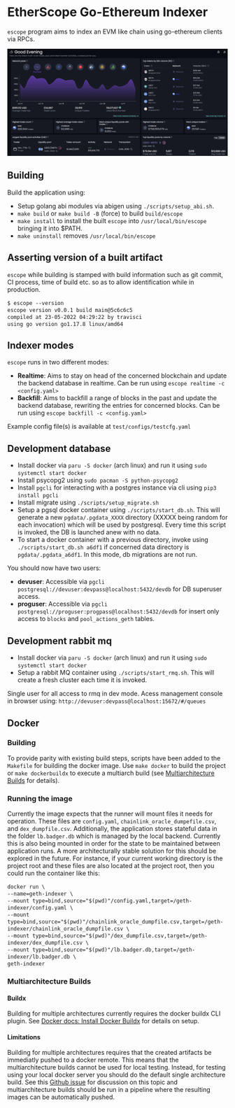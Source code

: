 # EtherScope Go-Ethereum Indexer
`escope` program aims to index an EVM like chain using go-ethereum clients via RPCs.


![Dashboard](assets/bpour_dashboard.png)

## Building
Build the application using:
- Setup golang abi modules via abigen using `./scripts/setup_abi.sh`.
- `make build` or `make build -B` (force) to build `build/escope`
- `make install` to install the built `escope` into `/usr/local/bin/escope` bringing it into $PATH.
- `make uninstall` removes `/usr/local/bin/escope`

## Asserting version of a built artifact
`escope` while building is stamped with build information such as git commit, CI process, time of build etc. so as to allow identification while in production.
```
$ escope --version
escope version v0.0.1 build main@5c6c6c5
compiled at 23-05-2022 04:29:22 by travisci
using go version go1.17.8 linux/amd64
```

## Indexer modes
`escope` runs in two different modes: 
- **Realtime**: Aims to stay on head of the concerned blockchain and update the backend database in realtime. Can be run using `escope realtime -c <config.yaml>`
- **Backfill**: Aims to backfill a range of blocks in the past and update the backend database, rewriting the entries for concerned blocks. Can be run using `escope backfill -c <config.yaml>`

Example config file(s) is available at `test/configs/testcfg.yaml`

## Development database
- Install docker via `paru -S docker` (arch linux) and run it using `sudo systemctl start docker`
- Install psycopg2 using `sudo pacman -S python-psycopg2`
- Install `pgcli` for interacting with a postgres instance via cli using `pip3 install pgcli`
- Install migrate using `./scripts/setup_migrate.sh`
- Setup a pgsql docker container using `./scripts/start_db.sh`. This will generate a new `pgdata/.pgdata_XXXX` directory (XXXXX being random for each invocation) which will be used by postgresql. Every time this script is invoked, the DB is launched anew with no data.
- To start a docker container with a previous directory, invoke using `./scripts/start_db.sh a6df1` if concerned data directory is `pgdata/.pgdata_a6df1`. In this mode, db migrations are not run.

You should now have two users:
- **devuser**: Accessible via `pgcli postgresql://devuser:devpass@localhost:5432/devdb` for DB superuser access.
- **proguser**: Accessible via `pgcli postgresql://proguser:progpass@localhost:5432/devdb` for insert only access to `blocks` and `pool_actions_geth` tables.

## Development rabbit mq
- Install docker via `paru -S docker` (arch linux) and run it using `sudo systemctl start docker`
- Setup a rabbit MQ container using `./scripts/start_rmq.sh`. This will create a fresh cluster each time it is invoked.

Single user for all access to rmq in dev mode. Acess management console in browser using: `http://devuser:devpass@localhost:15672/#/queues`

## Docker 

### Building
To provide parity with existing build steps, scripts have been added to the `Makefile` for building the docker image. Use `make docker` to build the project or `make dockerbuildx` to execute a multiarch build (see [Multiarchitecture Builds](#multiarchitecture-builds) for details).

### Running the image
Currently the image expects that the runner will mount files it needs for operation. These files are `config.yaml`, `chainlink_oracle_dumpefile.csv`, and `dex_dumpfile.csv`. Additionally, the application stores stateful data in the folder `lb.badger.db` which is managed by the local backend. Currently this is also being mounted in order for the state to be maintained between application runs. A more architecturally stable solution for this should be explored in the future. For instance, if your current working directory is the project root and these files are also located at the project root, then you could run the container like this:

```
docker run \
--name=geth-indexer \
--mount type=bind,source="$(pwd)"/config.yaml,target=/geth-indexer/config.yaml \
--mount type=bind,source="$(pwd)"/chainlink_oracle_dumpfile.csv,target=/geth-indexer/chainlink_oracle_dumpfile.csv \
--mount type=bind,source="$(pwd)"/dex_dumpfile.csv,target=/geth-indexer/dex_dumpfile.csv \
--mount type=bind,source="$(pwd)"/lb.badger.db,target=/geth-indexer/lb.badger.db \
geth-indexer
```

### Multiarchitecture Builds

#### Buildx
Building for multiple architectures currently requires the docker buildx CLI plugin.  See [Docker docs: Install Docker Buildx](https://docs.docker.com/build/install-buildx/) for details on setup.

#### Limitations
Building for multiple architectures requires that the created artifacts be immediatly pushed to a docker remote. This means that the multiarchitecture builds cannot be used for local testing. Instead, for testing using your local docker server you should do the default single architecture build. See this [Github issue](https://github.com/docker/buildx/issues/59) for discussion on this topic and multiarchitecture builds should be run in a pipeline where the resulting images can be automatically pushed.
